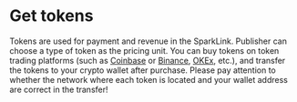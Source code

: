 # Get tokens

Tokens are used for payment and revenue in the SparkLink. Publisher can choose a type of token as the pricing unit. You can buy tokens on token trading platforms (such as [Coinbase](https://www.coinbase.com/) or [Binance](https://www.binance.com/en), [OKEx](https://www.okex.com/), etc.), and transfer the tokens to your crypto wallet after purchase. Please pay attention to whether the network where each token is located and your wallet address are correct in the transfer!
